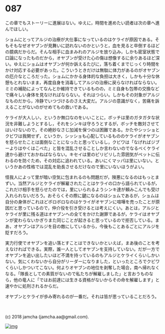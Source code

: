 # 087

この章でもストーリーに進展はない。ゆえに，時間を進めたい読者は次の章へ進んでほしい。  

ショムにとってアルジの治療が大仕事になっているのはケライが原因である。そもそもなぜオヤブンが見舞いに訪れないのかというと，血を見ると卒倒するほどの臆病だからだ。そんな相手に血まみれのアルジを放り込み，しかも密室状態で口論になったものだから，オヤブンが受けた心の傷は想像するに余りあるほど深い。ゆえにショムはオヤブンが何か訴えるたびに，落ち着くまでじっくり時間をかけ対応する必要があった。こういうときだけは無駄に体力があるのがオヤブンの厄介なところだった。ショムにかかる身体的な負担は大きく，しかも十分な休憩もとれないまま，再度自身を消毒してアルジの治療に戻らなければならない。ミミの補助によってなんとか維持できているものの，ミミ自身も包帯の交換などで痛々しい身体を見なければならない。それはつらい。しかもその対象がアルジなものだから，冷静でいつづけるのさえ大変だ。アルジの意識がなく，苦痛を訴えることがないのがせめてもの救いである。  

ケライが大人しい，というか無口なのをいいことに，ボッチは里のガタガタな状況を非難しようとするし，それをシンキは守ろうとするが，ボッチを敵対させてはいけないので，その絶妙なさじ加減を保つのは困難である。かたやシッショとクビワは我関せず，というか，シッショも心配しているもののケライがオヤブンを怒らせたことは面倒なことになったと思っているし，クビワは「なげればジブーよりはやくはこべた」と皆を混乱させることしか言わないのでなるべくケライ達から避けておかねばならない。キセイは里のピリピリした雰囲気がペットに伝わるのを防ぐため，その対応に追われている。あいにくマッパは里にいない。というかあの性格では混乱を助長させるだけなので里にいないほうがよい。  

怪我人によって里が暗い空気に包まれるのも問題だが，険悪になるのはもっとまずい。当然アルジとケライが解雇されたことはケライの口から語られているが，これだけ相手を怒らせたのでは，里にいられるようシンキ達が頼みこんでも受け入れられないだろう。おそらくその際に鍵になるのはショムであるが，ショムは自分の身体がこれほどボロボロなのはケライがオヤブンに喧嘩を売ったことが原因だと思っているので，仲介役を引き受けるとは考えにくい。あとは，アルジとケライが里に残る道はオヤブンへの全てをかけた謝罪であるが，ケライはオヤブンが変わらないかぎりまた同じことが起きると思っているので拒否している。まあ，オヤブンはアルジを目の敵にしているから，今後もことあるごとにアルジを貶すだろう。  

実力行使でオヤブンを追い落とすことはできないかといえば，まあ後のことを考えなければできる。実際，誰一人としてオヤブンを支持していない。だが一方でオヤブンを追い出したいほど不満を持っているのもアルジとケライくらいしかいない。気にくわないから自分がリーダーになりました，といったところでクビワくらいしかついてこない。何よりオヤブンの地位を剥奪した場合，南へ帰れなくなる。「隊長としての素質がないので私たちが解雇しました」と言おうものなら，他の竜人に「ではお前達には生きる資格がないからその命を解雇します」と速やかに処刑されるからだ。  

オヤブンとケライが歩み寄れるのが一番だ。それは皆が思っていることだろう。  

<br>  
<br>  
(c) 2018 jamcha (jamcha.aa@gmail.com).  

[![img](http://i.creativecommons.org/l/by-nc-sa/4.0/88x31.png)](http://creativecommons.org/licenses/by-nc-sa/4.0/deed)